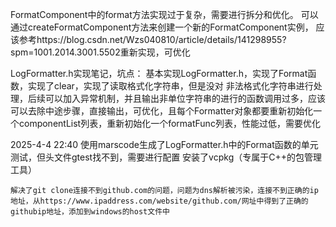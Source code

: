 FormatComponent中的format方法实现过于复杂，需要进行拆分和优化。
可以通过createFormatComponent方法来创建一个新的FormatComponent实例，
应该参考https://blog.csdn.net/Wzs040810/article/details/141298955?spm=1001.2014.3001.5502重新实现，可优化

LogFormatter.h实现笔记，坑点：
基本实现LogFormatter.h，实现了Format函数，实现了clear，实现了读取格式化字符串，但是没对
非法格式化字符串进行处理，后续可以加入异常机制，并且输出非单位字符串的进行的函数调用过多，应该可以去除中途步骤，直接输出，可优化，且每个Formatter对象都要重新初始化一个componentList列表，重新初始化一个formatFunc列表，性能过低，需要优化

2025-4-4 22:40
使用marscode生成了LogFormatter.h中的Format函数的单元测试，但头文件gtest找不到，需要进行配置
安装了vcpkg（专属于C++的包管理工具）

    解决了git clone连接不到github.com的问题，问题为dns解析被污染，连接不到正确的ip地址，从https://www.ipaddress.com/website/github.com/网址中得到了正确的githubip地址，添加到windows的host文件中